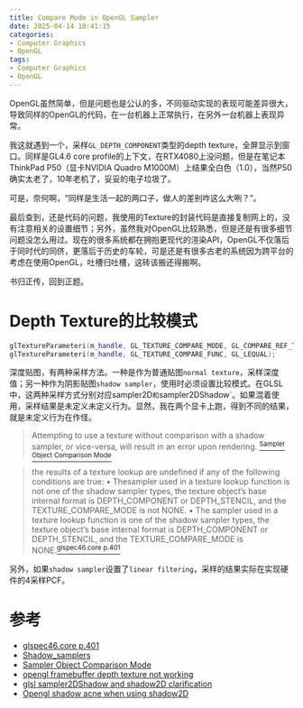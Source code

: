 ```yaml
---
title: Compare Mode in OpenGL Sampler
date: 2025-04-14 10:41:15
categories:
- Computer Graphics
- OpenGL
tags: 
- Computer Graphics
- OpenGL
---
```


OpenGL虽然简单，但是问题也是公认的多，不同驱动实现的表现可能差异很大，导致同样的OpenGL的代码，在一台机器上正常执行，在另外一台机器上表现异常。

我这就遇到一个，采样`GL_DEPTH_COMPONENT`类型的depth texture，全屏显示到窗口。同样是GL4.6 core profile的上下文，在RTX4080上没问题，但是在笔记本ThinkPad P50（显卡NVIDIA Quadro M1000M）上结果全白色（1.0），当然P50确实太老了，10年老机了，妥妥的电子垃圾了。

可是，奈何啊，“同样是生活一起的两口子，做人的差别咋这么大咧？”。

最后查到，还是代码的问题，我使用的Texture的封装代码是直接复制网上的，没有注意相关的设置细节；另外，虽然我对OpenGL比较熟悉，但是还是有很多细节问题没怎么用过。现在的很多系统都在拥抱更现代的渲染API，OpenGL不仅落后于同时代的同侪，更落后于历史的车轮，可是还是有很多古老的系统因为跨平台的考虑在使用OpenGL，吐槽归吐槽，这砖该搬还得搬啊。

书归正传，回到正题。

# Depth Texture的比较模式

``` c++
glTextureParameteri(m_handle, GL_TEXTURE_COMPARE_MODE, GL_COMPARE_REF_TO_TEXTURE);
glTextureParameteri(m_handle, GL_TEXTURE_COMPARE_FUNC, GL_LEQUAL);
```

深度贴图，有两种采样方法。一种是作为普通贴图`normal texture`，采样深度值；另一种作为阴影贴图`shadow sampler`，使用时必须设置比较模式。在GLSL中，这两种采样方式分别对应sampler2D`和`sampler2DShadow`。如果混着使用，采样结果是未定义未定义行为。显然，我在两个显卡上跑，得到不同的结果，就是未定义行为在作怪。

> Attempting to use a texture without comparison with a shadow sampler, or vice-versa, will result in an error upon rendering. [<sup>Sampler Object Comparison Mode</sup>](https://www.khronos.org/opengl/wiki/sampler_Object#Comparison_mode)

>  the results of a texture lookup are undefined if any of the following conditions are true:
 • Thesampler used in a texture lookup function is not one of the shadow sampler types, the texture object’s base internal format is DEPTH_COMPONENT or DEPTH_STENCIL, and the TEXTURE_COMPARE_MODE is not NONE.
 • The sampler used in a texture lookup function is one of the shadow sampler types, the texture object’s base internal format is DEPTH_COMPONENT or DEPTH_STENCIL, and the TEXTURE_COMPARE_MODE is NONE.[<sup>glspec46.core p.401</sup>](https://registry.khronos.org/OpenGL/specs/gl/glspec46.core.pdf)

另外，如果`shadow sampler`设置了`linear filtering`，采样的结果实际在实现硬件的4采样PCF。

# 参考
- [glspec46.core p.401](https://registry.khronos.org/OpenGL/specs/gl/glspec46.core.pdf)
- [Shadow_samplers](https://www.khronos.org/opengl/wiki/Sampler_(GLSL)#Shadow_samplers)
- [Sampler Object Comparison Mode](https://www.khronos.org/opengl/wiki/sampler_Object#Comparison_mode)
- [opengl framebuffer depth texture not working](https://stackoverflow.com/questions/22919583/opengl-framebuffer-depth-texture-not-working)
- [glsl sampler2DShadow and shadow2D clarification](https://stackoverflow.com/questions/22419682/glsl-sampler2dshadow-and-shadow2d-clarification/22426507#22426507)
- [Opengl shadow acne when using shadow2D](https://stackoverflow.com/questions/19516538/opengl-shadow-acne-when-using-shadow2d)